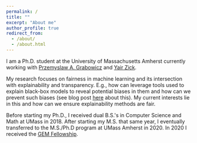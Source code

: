 ```yaml
---
permalink: /
title: ""
excerpt: "About me"
author_profile: true
redirect_from: 
  - /about/
  - /about.html
---
```


I am a Ph.D. student at the University of Massachusetts Amherst currently working with [Przemyslaw A. Grabowicz](https://www.cics.umass.edu/people/grabowicz-przemek) and [Yair Zick](https://people.umass.edu/yzick/).

My research focuses on fairness in machine learning and its intersection with explainability and transparency. E.g., how can leverage tools used to explain black-box models to reveal potential biases in them and how can we prevent such biases (see blog post [here](https://groups.cs.umass.edu/equate-ml/2022/04/07/how-to-train-models-that-do-not-propagate-discrimination/) about this). My current interests lie in this and how can we ensure explainability methods are fair. 

Before starting my Ph.D., I received dual B.S.'s in Computer Science and Math at UMass in 2018. After starting my M.S. that same year, I eventually transferred to the M.S./Ph.D program at UMass Amherst in 2020. In 2020 I received the [GEM Fellowship](https://www.gemfellowship.org/gem-fellowship-program/).
